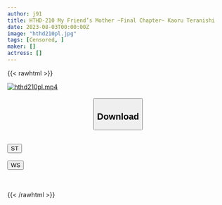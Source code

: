 ```yaml
---
author: j91
title: HTHD-210 My Friend’s Mother ~Final Chapter~ Kaoru Teranishi
date: 2023-08-03T00:00:00Z
image: "hthd210pl.jpg"
tags: [Censored, ]
maker: []
actress: []
---
```



{{< rawhtml >}}

<div class="video" data-videoid="eY93q3xwQGsm8w">
    <a href="javascript:;">
        <img src="https://my.j91.asia/posts/hthd210pl/hthd210pl.jpg" width="WIDTH" height="HEIGHT" alt="hthd210pl.mp4" loading="lazy">
    </a>
</div>

<script type="text/javascript" src="https://j91.asia/asset/on-demand-st.js"></script>

<br>
  <link rel="stylesheet" href="https://j91.asia/asset/bs5.css">
  
  <center>
  <button class="btn btn-primary" type="button" data-bs-toggle="collapse" data-bs-target=".multi-collapse" aria-expanded="false" aria-controls="multiCollapseExample1 multiCollapseExample2"><h2>Download</h2></button></center>
</p>
<div class="row">
  <div class="col">
    <div class="collapse multi-collapse" id="multiCollapseExample1">
      <div class="card card-body">
	      	      <br>
<div class="buttons">  
<a href="https://streamtape.to/v/eY93q3xwQGsm8w"><button class="btn-hover color-3"><i class="fa fa-download"></i> ST</button></a></div>
    </div>
  </div>
</div>
  <div class="col">
    <div class="collapse multi-collapse" id="multiCollapseExample2">
      <div class="card card-body">
	      <br>
<div class="buttons">
    <a href="https://wolfstream.tv/beski2liptka"><button class="btn-hover color-9"><i class="fa fa-download"></i> WS</button></a></div>
<br><br>
      </div>
    </div>
  </div>
</div>

{{< /rawhtml >}}